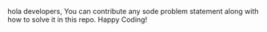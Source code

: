 hola developers,
You can contribute any sode problem statement along with how to solve it in this repo.
Happy Coding!
